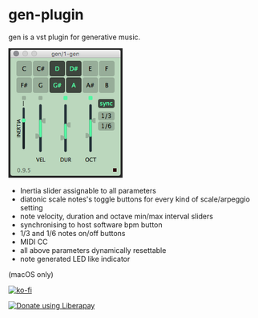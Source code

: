 # gen-plugin
gen is a vst plugin for generative music.

![gen's UI](https://github.com/pd3v/gen-plugin/blob/master/gen%200.9.5%20UI.png)

- Inertia slider assignable to all parameters
- diatonic scale notes's toggle buttons for every kind of scale/arpeggio setting
- note velocity, duration and octave min/max interval sliders
- synchronising to host software bpm button
- 1/3 and 1/6 notes on/off buttons
- MIDI CC
- all above parameters dynamically resettable
- note generated LED like indicator 

(macOS only)

[![ko-fi](https://www.ko-fi.com/img/donate_sm.png)](https://ko-fi.com/R5R3NI63)

<noscript><a href="https://liberapay.com/pd3v/donate"><img alt="Donate using Liberapay" src="https://liberapay.com/assets/widgets/donate.svg"></a></noscript>

